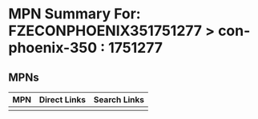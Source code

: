 



# MPN Summary For: FZECONPHOENIX351751277 > con-phoenix-350 : 1751277

## MPNs
  

|MPN|Direct Links|Search Links|
| :--- | :--- | :--- |
||||
